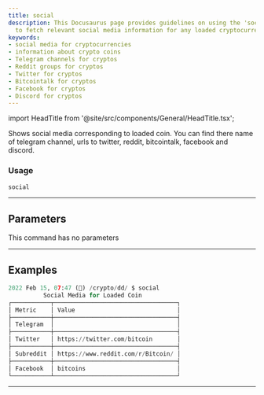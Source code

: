 ```yaml
---
title: social
description: This Docusaurus page provides guidelines on using the 'social' command
  to fetch relevant social media information for any loaded cryptocurrency.
keywords:
- social media for cryptocurrencies
- information about crypto coins
- Telegram channels for cryptos
- Reddit groups for cryptos
- Twitter for cryptos
- Bitcointalk for cryptos
- Facebook for cryptos
- Discord for cryptos
---
```


import HeadTitle from '@site/src/components/General/HeadTitle.tsx';

<HeadTitle title="crypto/dd/social - Reference | OpenBB Terminal Docs" />

Shows social media corresponding to loaded coin. You can find there name of telegram channel, urls to twitter, reddit, bitcointalk, facebook and discord.

### Usage

```python
social
```

---

## Parameters

This command has no parameters



---

## Examples

```python
2022 Feb 15, 07:47 (🦋) /crypto/dd/ $ social
          Social Media for Loaded Coin
┌───────────┬───────────────────────────────────┐
│ Metric    │ Value                             │
├───────────┼───────────────────────────────────┤
│ Telegram  │                                   │
├───────────┼───────────────────────────────────┤
│ Twitter   │ https://twitter.com/bitcoin       │
├───────────┼───────────────────────────────────┤
│ Subreddit │ https://www.reddit.com/r/Bitcoin/ │
├───────────┼───────────────────────────────────┤
│ Facebook  │ bitcoins                          │
└───────────┴───────────────────────────────────┘
```
---
